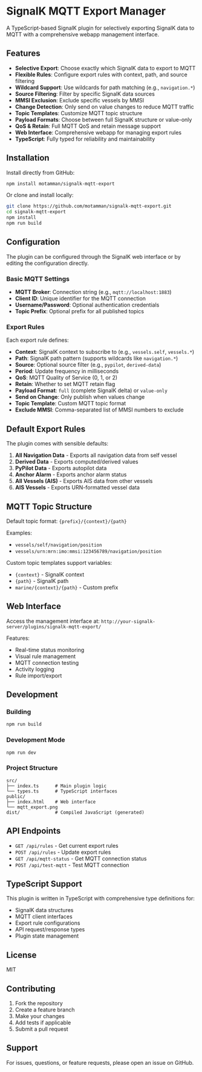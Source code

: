 # SignalK MQTT Export Manager

A TypeScript-based SignalK plugin for selectively exporting SignalK data to MQTT with a comprehensive webapp management interface.

## Features

- **Selective Export**: Choose exactly which SignalK data to export to MQTT
- **Flexible Rules**: Configure export rules with context, path, and source filtering
- **Wildcard Support**: Use wildcards for path matching (e.g., `navigation.*`)
- **Source Filtering**: Filter by specific SignalK data sources
- **MMSI Exclusion**: Exclude specific vessels by MMSI
- **Change Detection**: Only send on value changes to reduce MQTT traffic
- **Topic Templates**: Customize MQTT topic structure
- **Payload Formats**: Choose between full SignalK structure or value-only
- **QoS & Retain**: Full MQTT QoS and retain message support
- **Web Interface**: Comprehensive webapp for managing export rules
- **TypeScript**: Fully typed for reliability and maintainability

## Installation

Install directly from GitHub:

```bash
npm install motamman/signalk-mqtt-export
```

Or clone and install locally:

```bash
git clone https://github.com/motamman/signalk-mqtt-export.git
cd signalk-mqtt-export
npm install
npm run build
```

## Configuration

The plugin can be configured through the SignalK web interface or by editing the configuration directly.

### Basic MQTT Settings

- **MQTT Broker**: Connection string (e.g., `mqtt://localhost:1883`)
- **Client ID**: Unique identifier for the MQTT connection
- **Username/Password**: Optional authentication credentials
- **Topic Prefix**: Optional prefix for all published topics

### Export Rules

Each export rule defines:

- **Context**: SignalK context to subscribe to (e.g., `vessels.self`, `vessels.*`)
- **Path**: SignalK path pattern (supports wildcards like `navigation.*`)
- **Source**: Optional source filter (e.g., `pypilot`, `derived-data`)
- **Period**: Update frequency in milliseconds
- **QoS**: MQTT Quality of Service (0, 1, or 2)
- **Retain**: Whether to set MQTT retain flag
- **Payload Format**: `full` (complete SignalK delta) or `value-only`
- **Send on Change**: Only publish when values change
- **Topic Template**: Custom MQTT topic format
- **Exclude MMSI**: Comma-separated list of MMSI numbers to exclude

## Default Export Rules

The plugin comes with sensible defaults:

1. **All Navigation Data** - Exports all navigation data from self vessel
2. **Derived Data** - Exports computed/derived values
3. **PyPilot Data** - Exports autopilot data
4. **Anchor Alarm** - Exports anchor alarm status
5. **All Vessels (AIS)** - Exports AIS data from other vessels
6. **AIS Vessels** - Exports URN-formatted vessel data

## MQTT Topic Structure

Default topic format: `{prefix}/{context}/{path}`

Examples:
- `vessels/self/navigation/position`
- `vessels/urn:mrn:imo:mmsi:123456789/navigation/position`

Custom topic templates support variables:
- `{context}` - SignalK context
- `{path}` - SignalK path
- `marine/{context}/{path}` - Custom prefix

## Web Interface

Access the management interface at:
`http://your-signalk-server/plugins/signalk-mqtt-export/`

Features:
- Real-time status monitoring
- Visual rule management
- MQTT connection testing
- Activity logging
- Rule import/export

## Development

### Building

```bash
npm run build
```

### Development Mode

```bash
npm run dev
```

### Project Structure

```
src/
├── index.ts      # Main plugin logic
└── types.ts      # TypeScript interfaces
public/
├── index.html    # Web interface
└── mqtt_export.png
dist/             # Compiled JavaScript (generated)
```

## API Endpoints

- `GET /api/rules` - Get current export rules
- `POST /api/rules` - Update export rules
- `GET /api/mqtt-status` - Get MQTT connection status
- `POST /api/test-mqtt` - Test MQTT connection

## TypeScript Support

This plugin is written in TypeScript with comprehensive type definitions for:
- SignalK data structures
- MQTT client interfaces
- Export rule configurations
- API request/response types
- Plugin state management

## License

MIT

## Contributing

1. Fork the repository
2. Create a feature branch
3. Make your changes
4. Add tests if applicable
5. Submit a pull request

## Support

For issues, questions, or feature requests, please open an issue on GitHub.